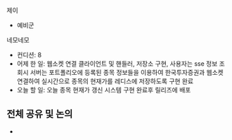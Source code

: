 
제이
- 예비군

네모네모
- 컨디션: 8
- 어제 한 일: 웹소켓 연결 클라이언트 및 핸들러, 저장소 구현, 사용자는 sse 정보 조회시 서버는 포트폴리오에 등록된 종목 정보들을 이용하여 한국투자증권과 웹소켓 연결하여 실시간으로 종목의 현재가를 레디스에 저장하도록 구현 완료
- 오늘 할 일: 오늘 종목 현재가 갱신 시스템 구현 완료후 릴리즈에 배포
 
## 전체 공유 및 논의
- 
